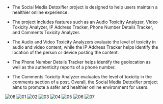 * The Social Media Detoxifier project is designed to help users maintain a healthier online experience. 

* The project includes features such as an Audio Toxicity Analyzer, Video Toxicity Analyzer, IP Address Tracker, Phone Number Details Tracker, and Comments Toxicity Analyzer. 

* The Audio and Video Toxicity Analyzers evaluate the level of toxicity in audio and video content, while the IP Address Tracker helps identify the location of the person or device posting the content.

* The Phone Number Details Tracker helps identify the geolocation as well as the authenticity reports of a phone number.

* The Comments Toxicity Analyzer evaluates the level of toxicity in the comments section of a post. Overall, the Social Media Detoxifier project aims to promote a safer and healthier online environment for users.
  
![08](https://github.com/user-attachments/assets/fc7c8249-6c4b-404d-9822-ea53409a8c45)
![01](https://github.com/user-attachments/assets/889086dd-6bbd-48f7-ae64-ba76c411fc77)
![02](https://github.com/user-attachments/assets/1ee628fa-1164-4911-b4ac-2e0ab570ce30)
![03](https://github.com/user-attachments/assets/673df861-5ba3-40cd-bdfc-19b2a3d5b216)
![04](https://github.com/user-attachments/assets/2036cc52-56aa-490e-9c35-0bb76d0dfefc)
![05](https://github.com/user-attachments/assets/1feddbe7-e137-4d93-9b19-1480025b6759)
![06](https://github.com/user-attachments/assets/a610ca5a-89c2-4dd4-9712-5d7fb6e38ab7)
![07](https://github.com/user-attachments/assets/6e295f90-bad1-4dec-9067-87d92c4c994b)

